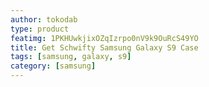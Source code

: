 ```yaml
---
author: tokodab
type: product
featimg: 1PKHUwkjixOZqIzrpo0nV9k9OuRcS49YO
title: Get Schwifty Samsung Galaxy S9 Case
tags: [samsung, galaxy, s9]
category: [samsung]
---
```

